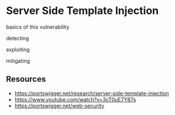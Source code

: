 # Server Side Template Injection

basics of this vulnerability

detecting

exploiting

mitigating

## Resources
 - https://portswigger.net/research/server-side-template-injection
 - https://www.youtube.com/watch?v=3cT0uE7Y87s
 - https://portswigger.net/web-security
